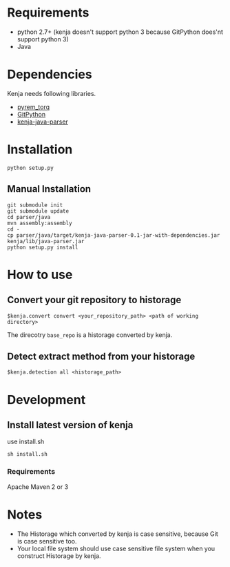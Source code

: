 # Requirements

- python 2.7+ (kenja doesn't support python 3 because GitPython does'nt support python 3)
- Java

# Dependencies
Kenja needs following libraries.

- [pyrem_torq](https://github.com/tos-kamiya/pyrem_torq)
- [GitPython](https://github.com/gitpython-developers/GitPython/)
- [kenja-java-parser](https://github.com/niyaton/kenja-java-parser/)

# Installation

```
python setup.py
```

## Manual Installation

```
git submodule init
git submodule update
cd parser/java
mvn assembly:assembly
cd -
cp parser/java/target/kenja-java-parser-0.1-jar-with-dependencies.jar kenja/lib/java-parser.jar
python setup.py install
```

# How to use

## Convert your git repository to historage
```
$kenja.convert convert <your_repository_path> <path of working directory>
```

The direcotry ``base_repo`` is a historage converted by kenja.

## Detect extract method from your historage
```
$kenja.detection all <historage_path>
```

# Development
## Install latest version of kenja
use install.sh

```
sh install.sh
```

### Requirements
Apache Maven 2 or 3

# Notes
- The Historage which converted by kenja is case sensitive, because Git is case sensitive too.
- Your local file system should use case sensitive file system when you construct Historage by kenja.
